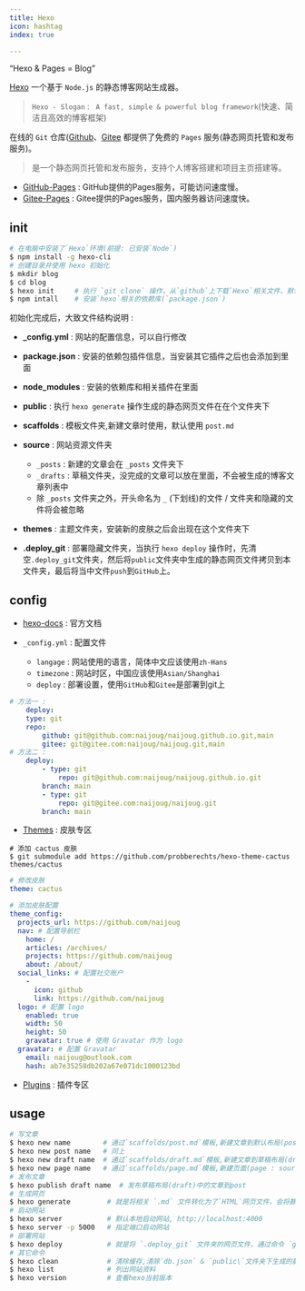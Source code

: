 ```yaml
---
title: Hexo
icon: hashtag
index: true

---
```


“Hexo & Pages = Blog”

[Hexo](https://hexo.io/zh-cn/) 一个基于 `Node.js` 的静态博客网站生成器。
  > `Hexo - Slogan` : ` A fast, simple & powerful blog framework`(快速、简洁且高效的博客框架)

在线的 `Git` 仓库([Github](https://github.com)、[Gitee](https://gitee.com) 都提供了免费的 `Pages` 服务(静态网页托管和发布服务)。
> 是一个静态网页托管和发布服务，支持个人博客搭建和项目主页搭建等。

- [GitHub-Pages](https://pages.github.com/)  : GitHub提供的Pages服务，可能访问速度慢。
- [Gitee-Pages](https://help.gitee.com/services/gitee-pages/intro) : Gitee提供的Pages服务，国内服务器访问速度快。

<!-- more -->

## init

``` bash
# 在电脑中安装了`Hexo`环境(前提: 已安装`Node`)    
$ npm install -g hexo-cli 
# 创建目录并使用 hexo 初始化
$ mkdir blog
$ cd blog
$ hexo init     # 执行 `git clone` 操作，从`github`上下载`Hexo`相关文件、默认皮肤`landscape`。
$ npm intall    # 安装`hexo`相关的依赖库(`package.json`)
```

初始化完成后，大致文件结构说明 :

- **_config.yml** : 网站的配置信息，可以自行修改
- **package.json** : 安装的依赖包插件信息，当安装其它插件之后也会添加到里面
- **node_modules** : 安装的依赖库和相关插件在里面
- **public** : 执行 `hexo generate` 操作生成的静态网页文件在在个文件夹下
- **scaffolds** : 模板文件夹,新建文章时使用，默认使用 `post.md`

- **source** : 网站资源文件夹
    * `_posts` : 新建的文章会在 `_posts` 文件夹下
    * `_drafts` : 草稿文件夹，没完成的文章可以放在里面，不会被生成的博客文章列表中
    * 除 `_posts` 文件夹之外，开头命名为 `_` (下划线)的文件 / 文件夹和隐藏的文件将会被忽略
 
- **themes** : 主题文件夹，安装新的皮肤之后会出现在这个文件夹下
- **.deploy_git** : 部署隐藏文件夹，当执行 `hexo deploy` 操作时，先清空`.deploy_git`文件夹，然后将`public`文件夹中生成的静态网页文件拷贝到本文件夹，最后将当中文件`push`到`GitHub`上。

## config

- [hexo-docs](https://hexo.io/zh-cn/docs/configuration.html) : 官方文档

- `_config.yml` : 配置文件
    * `langage` : 网站使用的语言，简体中文应该使用`zh-Hans`  
    * `timezone` : 网站时区，中国应该使用`Asian/Shanghai`  
    * `deploy` : 部署设置，使用`GitHub`和`Gitee`是部署到git上  
        
``` yml  Blog/_config.yml
# 方法一 :
    deploy:  
    type: git  
    repo:   
        github: git@github.com:naijoug/naijoug.github.io.git,main  
        gitee: git@gitee.com:naijoug/naijoug.git,main
# 方法二 : 
    deploy:   
        - type: git  
            repo: git@github.com:naijoug/naijoug.github.io.git  
        branch: main
        - type: git  
            repo: git@gitee.com:naijoug/naijoug.git  
        branch: main 
```

- [Themes](https://hexo.io/themes) : 皮肤专区

```shell
# 添加 cactus 皮肤
$ git submodule add https://github.com/probberechts/hexo-theme-cactus themes/cactus
```

```yml _config.yml
# 修改皮肤
theme: cactus

# 添加皮肤配置
theme_config:
  projects_url: https://github.com/naijoug
  nav: # 配置导航栏
    home: /
    articles: /archives/
    projects: https://github.com/naijoug
    about: /about/
  social_links: # 配置社交账户
    -
      icon: github
      link: https://github.com/naijoug
  logo: # 配置 logo
    enabled: true
    width: 50
    height: 50
    gravatar: true # 使用 Gravatar 作为 logo
  gravatar: # 配置 Gravatar
    email: naijoug@outlook.com
    hash: ab7e35258db202a67e071dc1000123bd
```

- [Plugins](https://hexo.io/plugins) : 插件专区
	
## usage

``` bash
# 写文章
$ hexo new name        # 通过`scaffolds/post.md`模板,新建文章到默认布局(post : source/_posts),文章名字有空格需要用`“”`
$ hexo new post name   # 同上
$ hexo new draft name  # 通过`scaffolds/draft.md`模板,新建文章到草稿布局(draft : source/draft)
$ hexo new page name   # 通过`scaffolds/page.md`模板,新建页面(page : source)
# 发布文章
$ hexo publish draft name  # 发布草稿布局(draft)中的文章到post
# 生成网页
$ hexo generate         # 就是将相关 `.md` 文件转化为了`HTML`网页文件，会将静态文件生成到 `public` 文件夹下。
# 启动网站
$ hexo server           # 默认本地启动网站, http://localhost:4000
$ hexo server -p 5000   # 指定端口启动网站
# 部署网站
$ hexo deploy           # 就是将 `.deploy_git` 文件夹的网页文件，通过命令 `git push` 部署到GitHub和Gitee上。
# 其它命令
$ hexo clean            # 清除缓存,清除`db.json` & `public\`文件夹下生成的静态文件
$ hexo list             # 列出网站资料
$ hexo version          # 查看hexo当前版本
```